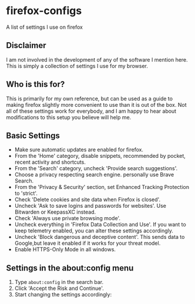 # firefox-configs
A list of settings I use on firefox

## Disclaimer
I am not involved in the development of any of the software I mention here. This is simply a collection of settings I use for my browser. 

## Who is this for?
This is primarily for my own reference, but can be used as a guide to making firefox slightly more convenient to use than it is out of the box. Not all of these settings work for everybody, and I am happy to hear about modifications to this setup you believe will help me. 

## Basic Settings
- Make sure automatic updates are enabled for firefox.
- From the 'Home' category, disable snippets, recommended by pocket, recent activity and shortcuts.
- From the 'Search' category, uncheck 'Provide search suggestions'.
- Choose a privacy respecting search engine.  personally use Brave Search. 
- From the 'Privacy & Security' section, set Enhanced Tracking Protection to 'strict'. 
- Check 'Delete cookies and site data when Firefox is closed'.
- Uncheck 'Ask to save logins and passwords for websites'. Use Bitwarden or KeepassXC instead. 
- Check 'Always use private browsing mode'. 
- Uncheck everything in 'Firefox Data Collection and Use'. If you want to keep telemetry enabled, you can alter these settings accordingly.
- Uncheck 'Block dangerous and deceptive content'. This sends data to Google,but leave it enabled if it works for your threat model. 
- Enable HTTPS-Only Mode in all windows.

## Settings in the about:config menu
1. Type `about:config` in the search bar.
1. Click 'Accept the Risk and Continue'. 
1. Start changing the settings accordingly:

